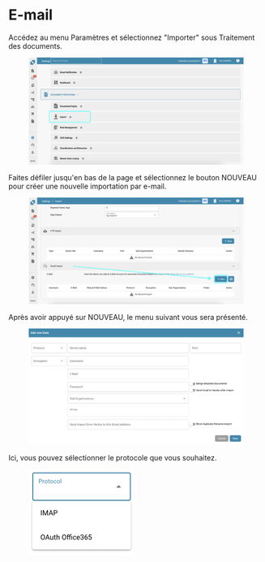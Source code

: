 # E-mail

Accédez au menu Paramètres et sélectionnez "Importer" sous Traitement des documents.

<figure><img src="../../../../.gitbook/assets/email1.png" alt=""><figcaption></figcaption></figure>

Faites défiler jusqu'en bas de la page et sélectionnez le bouton NOUVEAU pour créer une nouvelle importation par e-mail.

<figure><img src="../../../../.gitbook/assets/email2.png" alt=""><figcaption></figcaption></figure>

Après avoir appuyé sur NOUVEAU, le menu suivant vous sera présenté.

<figure><img src="../../../../.gitbook/assets/email3.png" alt=""><figcaption></figcaption></figure>

Ici, vous pouvez sélectionner le protocole que vous souhaitez.

<figure><img src="../../../../.gitbook/assets/email4.png" alt="" width="207"><figcaption></figcaption></figure>
